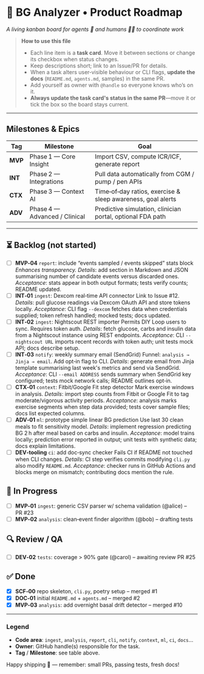 # 📌 BG Analyzer • Product Roadmap

*A living kanban board for agents 🤖 and humans 🧑‍💻 to coordinate work*

> **How to use this file**
>
> * Each line item is a **task card**.  Move it between sections or change its checkbox when status changes.
> * Keep descriptions short; link to an Issue/PR for details.
> * When a task alters user‑visible behaviour or CLI flags, **update the docs** (`README.md`, `agents.md`, samples) in the same PR.
> * Add yourself as owner with `@handle` so everyone knows who’s on it.
> * **Always update the task card's status in the same PR**—move it or tick the box so the board stays current.

---

## Milestones & Epics

| Tag     | Milestone                     | Goal                                                        |
| ------- | ----------------------------- | ----------------------------------------------------------- |
| **MVP** | Phase 1 — Core Insight        | Import CSV, compute ICR/ICF, generate report                |
| **INT** | Phase 2 — Integrations        | Pull data automatically from CGM / pump / pen APIs          |
| **CTX** | Phase 3 — Context AI          | Time‑of‑day ratios, exercise & sleep awareness, goal alerts |
| **ADV** | Phase 4 — Advanced / Clinical | Predictive simulation, clinician portal, optional FDA path  |

---

## ⏳ Backlog (not started)

* [ ] **MVP‑04** `report`: include “events sampled / events skipped” stats block
  *Enhances transparency.*
  *Details*: add section in Markdown and JSON summarising number of candidate events versus discarded ones.
  *Acceptance*: stats appear in both output formats; tests verify counts; README updated.
* [ ] **INT‑01** `ingest`: Dexcom real‑time API connector
  Link to Issue #12.
  *Details*: pull glucose readings via Dexcom OAuth API and store tokens locally.
  *Acceptance*: CLI flag `--dexcom` fetches data when credentials supplied; token refresh handled; mocked tests; docs updated.
* [ ] **INT‑02** `ingest`: Nightscout REST importer
  Permits DIY Loop users to sync.  Requires token auth.
  *Details*: fetch glucose, carbs and insulin data from a Nightscout instance using REST endpoints.
  *Acceptance*: CLI `--nightscout URL` imports recent records with token auth; unit tests mock API; docs describe setup.
* [ ] **INT‑03** `notify`: weekly summary email (SendGrid)
  Funnel: `analysis → Jinja → email`.  Add opt‑in flag to CLI.
  *Details*: generate email from Jinja template summarising last week's metrics and send via SendGrid.
  *Acceptance*: CLI `--email ADDRESS` sends summary when SendGrid key configured; tests mock network calls; README outlines opt‑in.
* [ ] **CTX‑01** `context`: Fitbit/Google Fit step detector
  Mark exercise windows in analysis.
  *Details*: import step counts from Fitbit or Google Fit to tag moderate/vigorous activity periods.
  *Acceptance*: analysis marks exercise segments when step data provided; tests cover sample files; docs list expected columns.
* [ ] **ADV‑01** `ml`: prototype simple linear BG prediction
  Use last 30 clean meals to fit sensitivity model.
  *Details*: implement regression predicting BG 2 h after meal based on carbs and insulin.
  *Acceptance*: model trains locally; prediction error reported in output; unit tests with synthetic data; docs explain limitations.
* [ ] **DEV‑tooling** `ci`: add doc‑sync checker
  Fails CI if README not touched when CLI changes.
  *Details*: CI step verifies commits modifying `cli.py` also modify `README.md`.
  *Acceptance*: checker runs in GitHub Actions and blocks merge on mismatch; contributing docs mention the rule.

## 🚧 In Progress

* [ ] **MVP‑01** `ingest`: generic CSV parser w/ schema validation (@alice) – PR #23
* [ ] **MVP‑02** `analysis`: clean‑event finder algorithm (@bob) – drafting tests

## 🔍 Review / QA

* [ ] **DEV‑02** `tests`: coverage > 90% gate (@carol) – awaiting review PR #25

## ✅ Done

* [x] **SCF‑00** repo skeleton, `cli.py`, poetry setup – merged #1
* [x] **DOC‑01** initial `README.md` + `agents.md` – merged #2
* [x] **MVP‑03** `analysis`: add overnight basal drift detector – merged #10

---

### Legend

* **Code area**: `ingest`, `analysis`, `report`, `cli`, `notify`, `context`, `ml`, `ci`, `docs`…
* **Owner**: GitHub handle(s) responsible for the task.
* **Tag** / **Milestone**: see table above.

Happy shipping 🚀  — remember: small PRs, passing tests, fresh docs!
